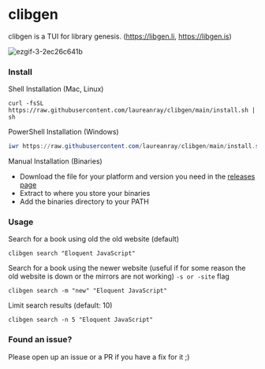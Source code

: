 # clibgen

clibgen is a TUI for library genesis. (https://libgen.li, https://libgen.is)

![ezgif-3-2ec26c641b](https://user-images.githubusercontent.com/22195710/176466306-0dd493dd-5a3b-494a-96c5-e2380b830275.gif)

### Install

Shell Installation (Mac, Linux)

```shell
curl -fsSL https://raw.githubusercontent.com/laureanray/clibgen/main/install.sh | sh
```

PowerShell Installation (Windows)
```powershell
iwr https://raw.githubusercontent.com/laureanray/clibgen/main/install.sh -useb | iex
```

Manual Installation (Binaries)
- Download the file for your platform and version you need in the [releases page](https://github.com/laureanray/clibgen/releases) 
- Extract to where you store your binaries
- Add the binaries directory to your PATH

### Usage 

Search for a book using old the old website (default)
```shell
clibgen search "Eloquent JavaScript"
```

Search for a book using the newer website (useful if for some reason the old website is down or the mirrors are not working)
`-s or -site` flag
```shell
clibgen search -m "new" "Eloquent JavaScript"
```

Limit search results (default: 10)
```shell
clibgen search -n 5 "Eloquent JavaScript"
```


### Found an issue?
Please open up an issue or a PR if you have a fix for it ;)
